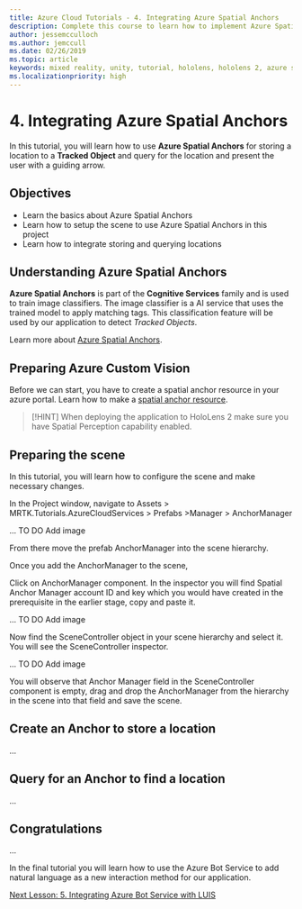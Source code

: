 ```yaml
---
title: Azure Cloud Tutorials - 4. Integrating Azure Spatial Anchors
description: Complete this course to learn how to implement Azure Spatial Anchors within a HoloLens 2 application.
author: jessemcculloch
ms.author: jemccull
ms.date: 02/26/2019
ms.topic: article
keywords: mixed reality, unity, tutorial, hololens, hololens 2, azure spatial anchors
ms.localizationpriority: high
---
```


# 4. Integrating Azure Spatial Anchors

In this tutorial, you will learn how to use **Azure Spatial Anchors** for storing a location to a **Tracked Object** and query for the location and present the user with a guiding arrow.

## Objectives

* Learn the basics about Azure Spatial Anchors
* Learn how to setup the scene to use Azure Spatial Anchors in this project
* Learn how to integrate storing and querying locations

## Understanding Azure Spatial Anchors

**Azure Spatial Anchors** is part of the **Cognitive Services** family and is used to train image classifiers. The image classifier is a AI service that uses the trained model to apply matching tags. This classification feature will be used by our application to detect *Tracked Objects*.

Learn more about [Azure Spatial Anchors](https://docs.microsoft.com/en-us/azure/spatial-anchors/overview).

## Preparing Azure Custom Vision

Before we can start, you have to create a spatial anchor resource in your azure portal.
Learn how to make a [spatial anchor resource](https://docs.microsoft.com/en-us/azure/spatial-anchors/quickstarts/get-started-hololens#create-a-spatial-anchors-resource).

> [!HINT]
> When deploying the application to HoloLens 2 make sure you have Spatial Perception capability enabled.

## Preparing the scene

In this tutorial, you will learn how to configure the scene and make necessary changes.

In the Project window, navigate to 
Assets > MRTK.Tutorials.AzureCloudServices > Prefabs >Manager > AnchorManager

... TO DO Add image

From there move the prefab AnchorManager into the scene hierarchy.

Once you add the AnchorManager to the scene,

Click on AnchorManager component. In the inspector you will find Spatial Anchor Manager account ID and key which you would have created in the prerequisite in the earlier stage, copy and paste it.

... TO DO Add image

Now find the SceneController object in your scene hierarchy and select it. You will see the SceneController inspector.

... TO DO Add image

You will observe that Anchor Manager field in the SceneController component is empty, drag and drop the AnchorManager from the hierarchy in the scene into that field and save the scene.


## Create an Anchor to store a location

...

## Query for an Anchor to find a location

...

## Congratulations

...

In the final tutorial you will learn how to use the Azure Bot Service to add natural language as a new interaction method for our application.

[Next Lesson: 5. Integrating Azure Bot Service with LUIS](mrlearning-azure-05.md)
